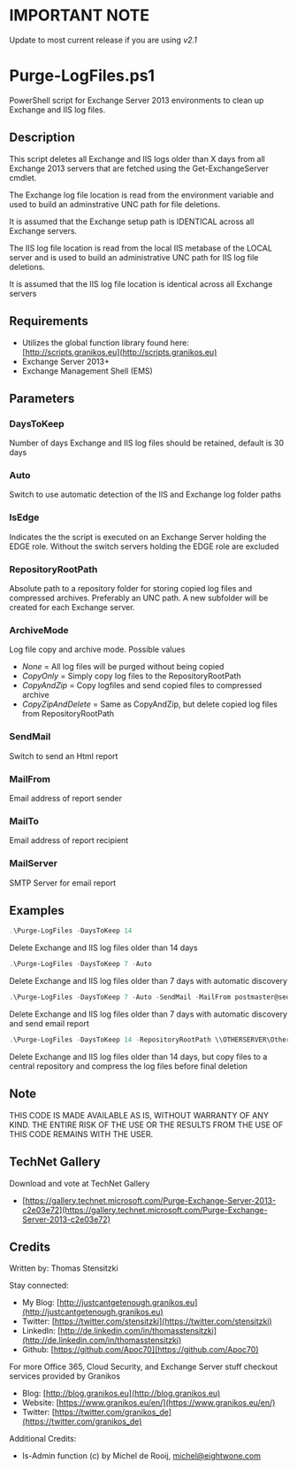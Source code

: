# IMPORTANT NOTE

Update to most current release if you are using _v2.1_

# Purge-LogFiles.ps1

PowerShell script for Exchange Server 2013 environments to clean up Exchange and IIS log files.

## Description

This script deletes all Exchange and IIS logs older than X days from all Exchange 2013 servers that are fetched using the Get-ExchangeServer cmdlet.

The Exchange log file location is read from the environment variable and used to build an adminstrative UNC path for file deletions.

It is assumed that the Exchange setup path is IDENTICAL across all Exchange servers.

The IIS log file location is read from the local IIS metabase of the LOCAL server and is used to build an administrative UNC path for IIS log file deletions.

It is assumed that the IIS log file location is identical across all Exchange servers

## Requirements

- Utilizes the global function library found here: [http://scripts.granikos.eu](http://scripts.granikos.eu)
- Exchange Server 2013+
- Exchange Management Shell (EMS)

## Parameters

### DaysToKeep

Number of days Exchange and IIS log files should be retained, default is 30 days

### Auto

Switch to use automatic detection of the IIS and Exchange log folder paths

### IsEdge

Indicates the the script is executed on an Exchange Server holding the EDGE role. Without the switch servers holding the EDGE role are excluded

### RepositoryRootPath

Absolute path to a repository folder for storing copied log files and compressed archives. Preferably an UNC path. A new subfolder will be created for each Exchange server.

### ArchiveMode

Log file copy and archive mode. Possible values

* _None_ = All log files will be purged without being copied 
* _CopyOnly_ = Simply copy log files to the RepositoryRootPath
* _CopyAndZip_ = Copy logfiles and send copied files to compressed archive
* _CopyZipAndDelete_ = Same as CopyAndZip, but delete copied log files from RepositoryRootPath

### SendMail

Switch to send an Html report

### MailFrom

Email address of report sender

### MailTo

Email address of report recipient

### MailServer

SMTP Server for email report

## Examples

``` PowerShell
.\Purge-LogFiles -DaysToKeep 14
```

Delete Exchange and IIS log files older than 14 days

``` PowerShell
.\Purge-LogFiles -DaysToKeep 7 -Auto
```

Delete Exchange and IIS log files older than 7 days with automatic discovery

``` PowerShell
.\Purge-LogFiles -DaysToKeep 7 -Auto -SendMail -MailFrom postmaster@sedna-inc.com -MailTo exchangeadmin@sedna-inc.com -MailServer mail.sedna-inc.com
```

Delete Exchange and IIS log files older than 7 days with automatic discovery and send email report

``` PowerShell
.\Purge-LogFiles -DaysToKeep 14 -RepositoryRootPath \\OTHERSERVER\OtherShare\LOGS -ArchiveMode CopyZipAndDelete`
```

Delete Exchange and IIS log files older than 14 days, but copy files to a central repository and compress the log files before final deletion

## Note

THIS CODE IS MADE AVAILABLE AS IS, WITHOUT WARRANTY OF ANY KIND. THE ENTIRE
RISK OF THE USE OR THE RESULTS FROM THE USE OF THIS CODE REMAINS WITH THE USER.

## TechNet Gallery

Download and vote at TechNet Gallery

* [https://gallery.technet.microsoft.com/Purge-Exchange-Server-2013-c2e03e72](https://gallery.technet.microsoft.com/Purge-Exchange-Server-2013-c2e03e72)

## Credits

Written by: Thomas Stensitzki

Stay connected:

* My Blog: [http://justcantgetenough.granikos.eu](http://justcantgetenough.granikos.eu)
* Twitter: [https://twitter.com/stensitzki](https://twitter.com/stensitzki)
* LinkedIn:	[http://de.linkedin.com/in/thomasstensitzki](http://de.linkedin.com/in/thomasstensitzki)
* Github: [https://github.com/Apoc70](https://github.com/Apoc70)

For more Office 365, Cloud Security, and Exchange Server stuff checkout services provided by Granikos

* Blog: [http://blog.granikos.eu](http://blog.granikos.eu)
* Website: [https://www.granikos.eu/en/](https://www.granikos.eu/en/)
* Twitter: [https://twitter.com/granikos_de](https://twitter.com/granikos_de)

Additional Credits:

* Is-Admin function (c) by Michel de Rooij, michel@eightwone.com